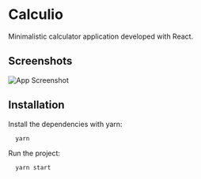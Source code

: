 # Calculio

Minimalistic calculator application developed with React.

## Screenshots

![App Screenshot](https://i.imgur.com/ShXtZiO.png)

## Installation

Install the dependencies with yarn:

```bash
  yarn
```

Run the project:

```bash
  yarn start
``` 